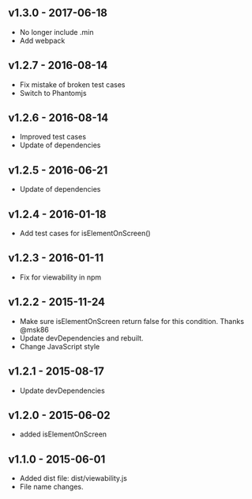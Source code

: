 ## v1.3.0 - 2017-06-18
* No longer include .min
* Add webpack

## v1.2.7 - 2016-08-14
* Fix mistake of broken test cases
* Switch to Phantomjs

## v1.2.6 - 2016-08-14
* Improved test cases
* Update of dependencies

## v1.2.5 - 2016-06-21
* Update of dependencies

## v1.2.4 - 2016-01-18
* Add test cases for isElementOnScreen()

## v1.2.3 - 2016-01-11
* Fix for viewability in npm

## v1.2.2 - 2015-11-24
* Make sure isElementOnScreen return false for this condition. Thanks @msk86
* Update devDependencies and rebuilt.
* Change JavaScript style

## v1.2.1 - 2015-08-17
* Update devDependencies

## v1.2.0 - 2015-06-02
* added isElementOnScreen

## v1.1.0 - 2015-06-01
* Added dist file: dist/viewability.js
* File name changes.
